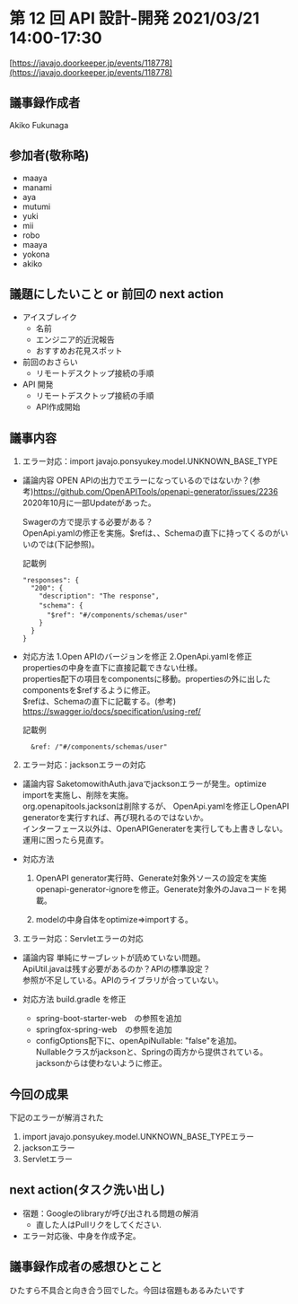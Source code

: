 # 第 12 回 API 設計-開発 2021/03/21 14:00-17:30

[https://javajo.doorkeeper.jp/events/118778](https://javajo.doorkeeper.jp/events/118778)

## 議事録作成者
Akiko Fukunaga


## 参加者(敬称略)
- maaya
- manami
- aya
- mutumi
- yuki
- mii
- robo
- maaya
- yokona
- akiko


## 議題にしたいこと or 前回の next action

- アイスブレイク
  - 名前
  - エンジニア的近況報告
  - おすすめお花見スポット
- 前回のおさらい
  -  リモートデスクトップ接続の手順
- API 開発
  -  リモートデスクトップ接続の手順
  -  API作成開始
 
 
## 議事内容
1. エラー対応：import javajo.ponsyukey.model.UNKNOWN_BASE_TYPE
- 議論内容
  OPEN APIの出力でエラーになっているのではないか？(参考)https://github.com/OpenAPITools/openapi-generator/issues/2236  
  2020年10月に一部Updateがあった。  
  
  Swagerの方で提示する必要がある？  
  OpenApi.yamlの修正を実施。$refは、、Schemaの直下に持ってくるのがいいのでは(下記参照)。  
  
  記載例
  ```
  "responses": {
    "200": {
      "description": "The response",
      "schema": {　
        "$ref": "#/components/schemas/user" 　
      }
    }
  }
   ```

- 対応方法 
  1.Open APIのバージョンを修正
  2.OpenApi.yamlを修正
    propertiesの中身を直下に直接記載できない仕様。  
    properties配下の項目をcomponentsに移動。propertiesの外に出したcomponentsを$refするように修正。  
    $refは、Schemaの直下に記載する。(参考)　https://swagger.io/docs/specification/using-ref/  

    記載例
    ```schema:
      &ref: /"#/components/schemas/user"
    ```
  
2. エラー対応：jacksonエラーの対応
- 議論内容
  SaketomowithAuth.javaでjacksonエラーが発生。optimize importを実施し、削除を実施。  
  org.openapitools.jacksonは削除するが、 OpenApi.yamlを修正しOpenAPI generatorを実行すれば、再び現れるのではないか。  
  インターフェース以外は、OpenAPIGeneraterを実行しても上書きしない。運用に困ったら見直す。  

- 対応方法
  1. OpenAPI generator実行時、Generate対象外ソースの設定を実施
    openapi-generator-ignoreを修正。Generate対象外のJavaコードを掲載。  
     
  2. modelの中身自体をoptimize⇒importする。

3. エラー対応：Servletエラーの対応
- 議論内容
  単純にサーブレットが読めていない問題。  
  ApiUtil.javaは残す必要があるのか？APIの標準設定？  
  参照が不足している。APIのライブラリが合っていない。  
  
- 対応方法
  build.gradle を修正
  - spring-boot-starter-web　の参照を追加  
  - springfox-spring-web　の参照を追加  
  - configOptions配下に、openApiNullable: "false"を追加。  
    Nullableクラスがjacksonと、Springの両方から提供されている。  
    jacksonからは使わないように修正。  


## 今回の成果
下記のエラーが解消された
1. import javajo.ponsyukey.model.UNKNOWN_BASE_TYPEエラー
2. jacksonエラー
3. Servletエラー

## next action(タスク洗い出し)
- 宿題：Googleのlibraryが呼び出される問題の解消
  - 直した人はPullリクをしてください.
- エラー対応後、中身を作成予定。

## 議事録作成者の感想ひとこと
ひたすら不具合と向き合う回でした。今回は宿題もあるみたいです
